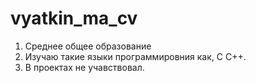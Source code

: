 # vyatkin_ma_cv
1. Среднее общее образование
2. Изучаю такие языки программировния как, С С++.
3. В проектах не учавствовал. 
